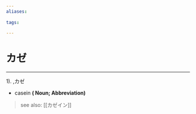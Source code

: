 ```yaml
---
aliases:
    
tags:
    
---
```


# カゼ
---
1).
,カゼ

- casein
**( Noun; Abbreviation)**
> see also:  [[カゼイン]]
            